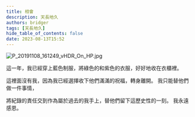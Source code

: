 ```yaml
---
title: 相會
description: 天長地久
authors: bridger
tags: [天長地久]
hide_table_of_contents: false
date: 2023-08-13T15:52
---
```


![P_20191108_161249_vHDR_On_HP.jpg](https://e.brid.cf/i/2023/08/13/pod2qg-2.webp)


<!-- truncate -->

這一年，我已經穿上藍色制服，將綠色的和紫色的衣服，好好地收在衣櫃裡。

這裡面沒有我，因為我已經選擇收下他們滿滿的祝福，轉身離開。
我只能替他們做一件事情，

將紀錄的責任交到作為屬於過去的我手上，替他們留下這歷史性的一刻。
我永遠感恩。